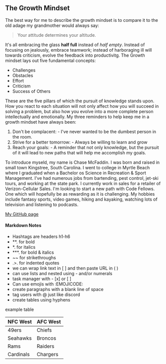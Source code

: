 ## The Growth Mindset
  
  The best way for me to describe the growth mindset is to compare it to the old adage my grandmother would always say:
  
  > Your attitude determines your altitude.
 
  It's all embracing the glass **half full** instead of *half empty*. Instead of focusing on jealously, embrace teamwork; instead of harboraging ill will towards criticism, evolve the feedback into productivitg. The Growth mindset lays out five fundamental concepts: 
  - Challenges 
  - Obstacles 
  - Effort  
  - Criticism 
  - Success of Others
 
  These are the five pillars of which the pursuit of knowledge stands upon. How you react to each situation will not only affect how you will succeed in solving a problem, but also how you evolve into a more complete person intellectually and emotionally. 
  My three reminders to help keep me in a growth mindset have always been: 
  
  1. Don't be complacent:
    - I've never wanted to be the dumbest person in the room.
  2. Strive for a better tomorrow: 
    - Always be willing to learn and grow
  3. Reach your goals: 
    - A reminder that not only knowledge, but the pursuit of it will lead to new paths that will help me accomplish my goals.
  
  To introduce myseld, my name is Chase McFaddin. I was born and raised in small town Kingstree, South Carolina. I went to college in Myrtle Beach where I graduated when a Bachelor os Science in Recreation & Sport Management. I've had numerous jobs from bartending, pest control, jet-ski tours, and working at the state park. I currently work in sales for a retailer of Verizon-Cellular Sales. I'm looking to start a new path with Code Fellows. One which will hopefully be as rewarding as it is challenging. My hobbies include fantasy sports, video games, hiking and kayaking, watching lots of television and listening to podcasts.
  
  <a href="https://github.com/ChaseMcFaddin">My GitHub page</a>
 
  #### Markdown Notes
  
 - Hashtags are headers h1-h6
 - **. for bold
 - *. for italics
 - ***. for bold & italics
 - ~~ for strikethroughs
 - .>. for indented quotes
 - we can wrap link text in [ ] and then paste URL in ( )
 - can use lists and nested using - and/or numerals
 - task manager with - [x] or [ ]
 - Can use emojis with :EMOJICODE:
 - create paragraphs with a blank line of space
 - tag users with @ just like discord
 - create tables using hyphens
 
 example table
 
 NFC West |  AFC West |
 --------- |-----------
 49ers    | Chiefs    |
 Seahawks |Broncos  |
 Rams    |Raiders  |
 Cardinals|Chargers  |

 
